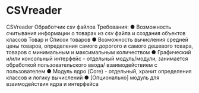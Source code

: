 # CSVreader
CSVreader
Обработчик csv файлов
Требования:
● Возможность считывания информации о товарах из csv файла и создания
объектов классов Товар и Список товаров
● Возможность вычисления средней цены товаров, определения самого дорогого
и самого дешевого товара, товаров с минимальным и максимальным
количеством
● Графический и/или консольный интерфейс - отдельный модуль/модули,
занимается обработкой пользовательского ввода/ взаимодействием с
пользователем
● Модуль ядро (Core) - отдельный, хранит определения классов и логику
вычислений
● [Опционально] модуль для взаимодействия ядра и интерфейса
